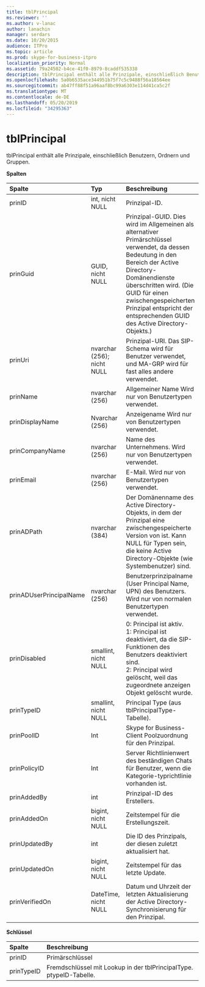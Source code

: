 ```yaml
---
title: tblPrincipal
ms.reviewer: ''
ms.author: v-lanac
author: lanachin
manager: serdars
ms.date: 10/20/2015
audience: ITPro
ms.topic: article
ms.prod: skype-for-business-itpro
localization_priority: Normal
ms.assetid: 79a24502-b4ce-41f0-8979-8caddf535338
description: tblPrincipal enthält alle Prinzipale, einschließlich Benutzern, Ordnern und Gruppen.
ms.openlocfilehash: 5a0b6535ace344951b75f7c5c9488f56a18564ee
ms.sourcegitcommit: ab47ff88f51a96aaf8bc99a6303e114d41ca5c2f
ms.translationtype: MT
ms.contentlocale: de-DE
ms.lasthandoff: 05/20/2019
ms.locfileid: "34295363"
---
```

# <a name="tblprincipal"></a>tblPrincipal
 
tblPrincipal enthält alle Prinzipale, einschließlich Benutzern, Ordnern und Gruppen.
  
**Spalten**

|**Spalte**|**Typ**|**Beschreibung**|
|:-----|:-----|:-----|
|prinID  <br/> |int, nicht NULL  <br/> |Prinzipal-ID.  <br/> |
|prinGuid  <br/> |GUID, nicht NULL  <br/> |Prinzipal-GUID. Dies wird im Allgemeinen als alternativer Primärschlüssel verwendet, da dessen Bedeutung in den Bereich der Active Directory-Domänendienste überschritten wird. (Die GUID für einen zwischengespeicherten Prinzipal entspricht der entsprechenden GUID des Active Directory-Objekts.)  <br/> |
|prinUri  <br/> |nvarchar (256); nicht NULL  <br/> |Prinzipal-URI. Das SIP-Schema wird für Benutzer verwendet, und MA-GRP wird für fast alles andere verwendet.  <br/> |
|prinName  <br/> |nvarchar (256)  <br/> |Allgemeiner Name Wird nur von Benutzertypen verwendet.  <br/> |
|prinDisplayName  <br/> |Nvarchar (256)  <br/> |Anzeigename Wird nur von Benutzertypen verwendet.  <br/> |
|prinCompanyName  <br/> |nvarchar (256)  <br/> |Name des Unternehmens. Wird nur von Benutzertypen verwendet.  <br/> |
|prinEmail  <br/> |nvarchar (256)  <br/> |E-Mail. Wird nur von Benutzertypen verwendet.  <br/> |
|prinADPath  <br/> |nvarchar (384)  <br/> |Der Domänenname des Active Directory-Objekts, in dem der Prinzipal eine zwischengespeicherte Version von ist. Kann NULL für Typen sein, die keine Active Directory-Objekte (wie Systembenutzer) sind.  <br/> |
|prinADUserPrincipalName  <br/> |nvarchar (256)  <br/> |Benutzerprinzipalname (User Principal Name, UPN) des Benutzers. Wird nur von normalen Benutzertypen verwendet.  <br/> |
|prinDisabled  <br/> |smallint, nicht NULL  <br/> | 0: Principal ist aktiv. <br/>  1: Principal ist deaktiviert, da die SIP-Funktionen des Benutzers deaktiviert sind. <br/>  2: Principal wird gelöscht, weil das zugeordnete anzeigen Objekt gelöscht wurde. <br/> |
|prinTypeID  <br/> |smallint, nicht NULL  <br/> |Principal Type (aus tblPrincipalType-Tabelle).  <br/> |
|prinPoolID  <br/> |Int  <br/> |Skype for Business-Client Poolzuordnung für den Prinzipal.  <br/> |
|prinPolicyID  <br/> |Int  <br/> |Server Richtlinienwert des beständigen Chats für Benutzer, wenn die Kategorie-typrichtlinie vorhanden ist.  <br/> |
|prinAddedBy  <br/> |int  <br/> |Prinzipal-ID des Erstellers.  <br/> |
|prinAddedOn  <br/> |bigint, nicht NULL  <br/> |Zeitstempel für die Erstellungszeit.  <br/> |
|prinUpdatedBy  <br/> |int  <br/> |Die ID des Prinzipals, der diesen zuletzt aktualisiert hat.  <br/> |
|prinUpdatedOn  <br/> |bigint, nicht NULL  <br/> |Zeitstempel für das letzte Update.  <br/> |
|prinVerifiedOn  <br/> |DateTime, nicht NULL  <br/> |Datum und Uhrzeit der letzten Aktualisierung der Active Directory-Synchronisierung für den Prinzipal.  <br/> |
   
**Schlüssel**

|**Spalte**|**Beschreibung**|
|:-----|:-----|
|prinID  <br/> |Primärschlüssel  <br/> |
|prinTypeID  <br/> |Fremdschlüssel mit Lookup in der tblPrincipalType. ptypeID-Tabelle.  <br/> |
   


